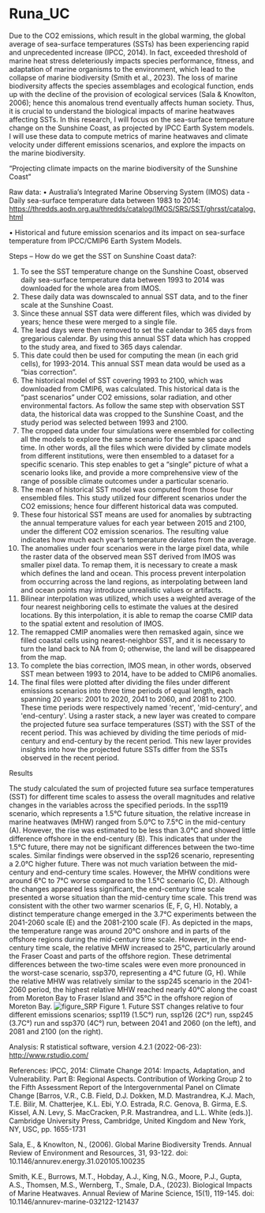 # Runa_UC

Due to the CO2 emissions, which result in the global warming, the global average of sea-surface temperatures (SSTs) has been experiencing rapid and unprecedented increase (IPCC, 2014). In fact, exceeded threshold of marine heat stress deleteriously impacts species performance, fitness, and adaptation of marine organisms to the environment, which lead to the collapse of marine biodiversity (Smith et al., 2023). The loss of marine biodiversity affects the species assemblages and ecological function, ends up with the decline of the provision of ecological services (Sala & Knowlton, 2006); hence this anomalous trend eventually affects human society. Thus, it is crucial to understand the biological impacts of marine heatwaves affecting SSTs. In this research, I will focus on the sea-surface temperature change on the Sunshine Coast, as projected by IPCC Earth System models. I will use these data to compute metrics of marine heatwaves and climate velocity under different emissions scenarios, and explore the impacts on the marine biodiversity. 

“Projecting climate impacts on the marine biodiversity of the Sunshine Coast”

Raw data:
• Australia’s Integrated Marine Observing System (IMOS) data - Daily sea-surface temperature data between 1983 to 2014:
https://thredds.aodn.org.au/thredds/catalog/IMOS/SRS/SST/ghrsst/catalog.html

• Historical and future emission scenarios and its impact on sea-surface temperature from IPCC/CMIP6 Earth System Models. 

Steps – How do we get the SST on Sunshine Coast data?: 

1.	To see the SST temperature change on the Sunshine Coast, observed daily sea-surface temperature data between 1993 to 2014 was downloaded for the whole area from IMOS. 
2.	These daily data was downscaled to annual SST data, and to the finer scale at the Sunshine Coast. 
3.	Since these annual SST data were different files, which was divided by years; hence these were merged to a single file.
4.	The lead days were then removed to set the calendar to 365 days from gregarious calendar. By using this annual SST data which has cropped to the study area, and fixed to 365 days calendar. 
5.	This date could then be used for computing the mean (in each grid cells), for 1993-2014. This annual SST mean data would be used as a “bias correction”. 
6.	The historical model of SST covering 1993 to 2100, which was downloaded from CMIP6, was calculated. This historical data is the “past scenarios” under CO2 emissions, solar radiation, and other environmental factors. As follow the same step with observation SST data, the historical data was cropped to the Sunshine Coast, and the study period was selected between 1993 and 2100. 
7.	The cropped data under four simulations were ensembled for collecting all the models to explore the same scenario for the same space and time. In other words, all the files which were divided by climate models from different institutions, were then ensembled to a dataset for a specific scenario. This step enables to get a “single” picture of what a scenario looks like, and provide a more comprehensive view of the range of possible climate outcomes under a particular scenario. 
8.	The mean of historical SST model was computed from those four ensembled files. This study utilized four different scenarios under the CO2 emissions; hence four different historical data was computed. 
9.	These four historical SST means are used for anomalies by subtracting the annual temperature values for each year between 2015 and 2100, under the different CO2 emission scenarios. The resulting value indicates how much each year’s temperature deviates from the average. 
10.	 The anomalies under four scenarios were in the large pixel data, while the raster data of the observed mean SST derived from IMOS was smaller pixel data. To remap them, it is necessary to create a mask which defines the land and ocean. This process prevent interpolation from occurring across the land regions, as interpolating between land and ocean points may introduce unrealistic values or artifacts. 
11.	 Bilinear interpolation was utilized, which uses a weighted average of the four nearest neighboring cells to estimate the values at the desired locations. By this interpolation, it is able to remap the coarse CMIP data to the spatial extent and resolution of IMOS. 
12.	 The remapped CMIP anomalies were then remasked again, since we filled coastal cells using nearest-neighbor SST, and it is necessary to turn the land back to NA from 0; otherwise, the land will be disappeared from the map.
13.	 To complete the bias correction, IMOS mean, in other words, observed SST mean between 1993 to 2014, have to be added to CMIP6 anomalies. 
14.	 The final files were plotted after dividing the files under different emissions scenarios into three time periods of equal length, each spanning 20 years: 2001 to 2020, 2041 to 2060, and 2081 to 2100. These time periods were respectively named 'recent', 'mid-century', and 'end-century'. Using a raster stack, a new layer was created to compare the projected future sea surface temperatures (SST) with the SST of the recent period. This was achieved by dividing the time periods of mid-century and end-century by the recent period. This new layer provides insights into how the projected future SSTs differ from the SSTs observed in the recent period. 

Results

The study calculated the sum of projected future sea surface temperatures (SST) for different time scales to assess the overall magnitudes and relative changes in the variables across the specified periods. In the ssp119 scenario, which represents a 1.5°C future situation, the relative increase in marine heatwaves (MHW) ranged from 5.0°C to 7.5°C in the mid-century (A). However, the rise was estimated to be less than 3.0°C and showed little difference offshore in the end-century (B). This indicates that under the 1.5°C future, there may not be significant differences between the two-time scales. Similar findings were observed in the ssp126 scenario, representing a 2.0°C higher future. There was not much variation between the mid-century and end-century time scales. However, the MHW conditions were around 6°C to 7°C worse compared to the 1.5°C scenario (C, D). Although the changes appeared less significant, the end-century time scale presented a worse situation than the mid-century time scale. This trend was consistent with the other two warmer scenarios (E, F, G, H). Notably, a distinct temperature change emerged in the 3.7°C experiments between the 2041-2060 scale (E) and the 2081-2100 scale (F). As depicted in the maps, the temperature range was around 20°C onshore and in parts of the offshore regions during the mid-century time scale. However, in the end-century time scale, the relative MHW increased to 25°C, particularly around the Fraser Coast and parts of the offshore region. These detrimental differences between the two-time scales were even more pronounced in the worst-case scenario, ssp370, representing a 4°C future (G, H). While the relative MHW was relatively similar to the ssp245 scenario in the 2041-2060 period, the highest relative MHW reached nearly 40°C along the coast from Moreton Bay to Fraser Island and 35°C in the offshore region of Moreton Bay.
![figure_SRP](https://github.com/RunaUC/Runa_UC/assets/126734833/2245eaf0-e02b-4a84-96d4-4201646da76f)
Figure 1. Future SST changes relative to four different emissions scenarios; ssp119 (1.5C°) run, ssp126 (2C°) run, ssp245 (3.7C°) run and ssp370 (4C°) run, between 2041 and 2060 (on the left), and 2081 and 2100 (on the right). 

Analysis: 
R statistical software, version 4.2.1 (2022-06-23): http://www.rstudio.com/

References: 
IPCC, 2014: Climate Change 2014: Impacts, Adaptation, and Vulnerability. Part B: Regional Aspects. Contribution of Working Group 2 to the Fifth Assessment Report of the Intergovernmental Panel on Climate Change [Barros, V.R., C.B. Field, D.J. Dokken, M.D. Mastrandrea, K.J. Mach, T.E. Bilir, M. Chatterjee, K.L. Ebi, Y.O. Estrada, R.C. Genova, B. Girma, E.S. Kissel, A.N. Levy, S. MacCracken, P.R. Mastrandrea, and L.L. White (eds.)]. Cambridge University Press, Cambridge, United Kingdom and New York, NY, USC, pp. 1655-1731

Sala, E., & Knowlton, N., (2006). Global Marine Biodiversity Trends. Annual Review of Environment and Resources, 31, 93-122. 
doi: 10.1146/annurev.energy.31.020105.100235

Smith, K.E., Burrows, M.T., Hobday, A.J., King, N.G., Moore, P.J., Gupta, A.S., Thomsen, M.S., Wernberg, T., Smale, D.A., (2023). Biological Impacts of Marine Heatwaves. Annual Review of Marine Science, 15(1), 119-145. 
doi: 10.1146/annurev-marine-032122-121437
